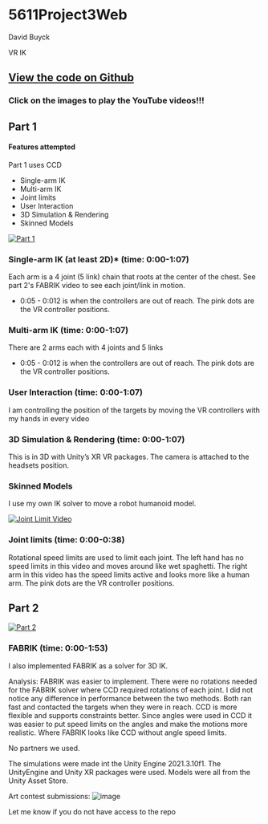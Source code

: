 # 5611Project3Web
 
David Buyck

VR IK

## [View the code on Github]([https://github.com/davidbuyck/5611Project2Code.git](https://github.com/davidbuyck/5611Proj3.git))

### Click on the images to play the YouTube videos!!!

## Part 1

#### Features attempted

Part 1 uses CCD

- Single-arm IK
- Multi-arm IK
- Joint limits
- User Interaction
- 3D Simulation & Rendering
- Skinned Models

[![Part 1](https://img.youtube.com/vi/cFDrOaxBpJs/0.jpg)](https://youtu.be/cFDrOaxBpJs)

### Single-arm IK (at least 2D)* (time: 0:00-1:07)
Each arm is a 4 joint (5 link) chain that roots at the center of the chest. See part 2's FABRIK video to see each joint/link in motion.
* 0:05 - 0:012 is when the controllers are out of reach. The pink dots are the VR controller positions.

### Multi-arm IK (time: 0:00-1:07)
There are 2 arms each with 4 joints and 5 links
* 0:05 - 0:012 is when the controllers are out of reach. The pink dots are the VR controller positions.

### User Interaction (time: 0:00-1:07)
I am controlling the position of the targets by moving the VR controllers with my hands in every video

### 3D Simulation & Rendering (time: 0:00-1:07)
This is in 3D with Unity’s XR VR packages. The camera is attached to the headsets position.

### Skinned Models
I use my own IK solver to move a robot humanoid model.

[![Joint Limit Video](https://img.youtube.com/vi/9TD8PFXhZL8/0.jpg)](https://www.youtube.com/watch?v=9TD8PFXhZL8)

### Joint limits (time: 0:00-0:38)
Rotational speed limits are used to limit each joint. The left hand has no speed limits in this video and moves around like wet spaghetti. The right arm in this video has the speed limits active and looks more like a human arm. The pink dots are the VR controller positions.


## Part 2

[![Part 2](https://img.youtube.com/vi/vCv5f3fFDcQ/0.jpg)](https://youtu.be/vCv5f3fFDcQ)

### FABRIK (time: 0:00-1:53)
I also implemented FABRIK as a solver for 3D IK.

Analysis:
FABRIK was easier to implement. There were no rotations needed for the FABRIK solver where CCD required rotations of each joint. I did not notice any difference in performance between the two methods. Both ran fast and contacted the targets when they were in reach. CCD is more flexible and supports constraints better. Since angles were used in CCD it was easier to put speed limits on the angles and make the motions more realistic. Where FABRIK looks like CCD without angle speed limits.
 

No partners we used. 

The simulations were made int the Unity Engine 2021.3.10f1. The UnityEngine and Unity XR packages were used. Models were all from the Unity Asset Store.

Art contest submissions:
![image](https://user-images.githubusercontent.com/47149695/201179864-cd98da87-9c6d-47f7-9041-a7f8371d83f2.png)



Let me know if you do not have access to the repo
